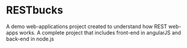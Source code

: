 # RESTbucks
A demo web-applications project created to understand how REST web-apps works. A complete project that includes front-end in angularJS and back-end in node.js
